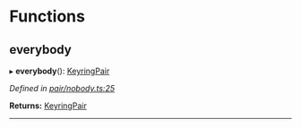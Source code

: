

# Functions

<a id="everybody"></a>

##  everybody

▸ **everybody**(): [KeyringPair](../interfaces/_types_.keyringpair.md)

*Defined in [pair/nobody.ts:25](https://github.com/polkadot-js/common/blob/5bd08ca/packages/keyring/src/pair/nobody.ts#L25)*

**Returns:** [KeyringPair](../interfaces/_types_.keyringpair.md)

___

